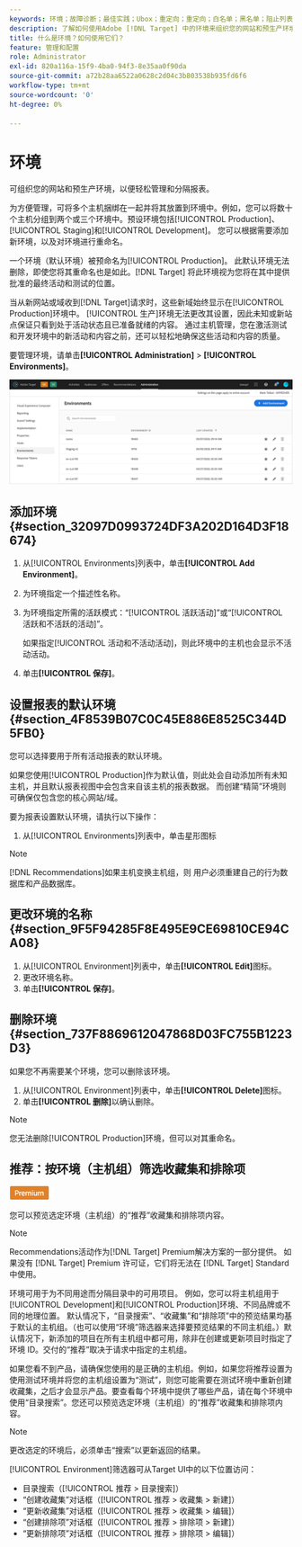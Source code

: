 ```yaml
---
keywords: 环境；故障诊断；最佳实践；Ubox；重定向；重定向；白名单；黑名单；阻止列表允许列表;
description: 了解如何使用Adobe [!DNL Target] 中的环境来组织您的网站和预生产环境，以便轻松管理和分隔报表。
title: 什么是环境？如何使用它们？
feature: 管理和配置
role: Administrator
exl-id: 820a116a-15f9-4ba0-94f3-8e35aa0f90da
source-git-commit: a72b28aa6522a0628c2d04c3b803538b935fd6f6
workflow-type: tm+mt
source-wordcount: '0'
ht-degree: 0%

---
```


# 环境

可组织您的网站和预生产环境，以便轻松管理和分隔报表。

为方便管理，可将多个主机捆绑在一起并将其放置到环境中。例如，您可以将数十个主机分组到两个或三个环境中。预设环境包括[!UICONTROL Production]、[!UICONTROL Staging]和[!UICONTROL Development]。 您可以根据需要添加新环境，以及对环境进行重命名。

一个环境（默认环境）被预命名为[!UICONTROL Production]。 此默认环境无法删除，即使您将其重命名也是如此。[!DNL Target] 将此环境视为您将在其中提供批准的最终活动和测试的位置。

当从新网站或域收到[!DNL Target]请求时，这些新域始终显示在[!UICONTROL Production]环境中。 [!UICONTROL 生产]环境无法更改其设置，因此未知或新站点保证只看到处于活动状态且已准备就绪的内容。 通过主机管理，您在激活测试和开发环境中的新活动和内容之前，还可以轻松地确保这些活动和内容的质量。

要管理环境，请单击&#x200B;**[!UICONTROL Administration]** > **[!UICONTROL Environments]**。

![环境列表](/help/administrating-target/assets/environments.png)

## 添加环境 {#section_32097D0993724DF3A202D164D3F18674}

1. 从[!UICONTROL Environments]列表中，单击&#x200B;**[!UICONTROL Add Environment]**。
1. 为环境指定一个描述性名称。
1. 为环境指定所需的活跃模式：“[!UICONTROL 活跃活动]”或“[!UICONTROL 活跃和不活跃的活动]”。

   如果指定[!UICONTROL 活动和不活动活动]，则此环境中的主机也会显示不活动活动。

1. 单击&#x200B;**[!UICONTROL 保存]**。

## 设置报表的默认环境 {#section_4F8539B07C0C45E886E8525C344D5FB0}

您可以选择要用于所有活动报表的默认环境。

如果您使用[!UICONTROL Production]作为默认值，则此处会自动添加所有未知主机，并且默认报表视图中会包含来自该主机的报表数据。 而创建“精简”环境则可确保仅包含您的核心网站/域。

要为报表设置默认环境，请执行以下操作：

1. 从[!UICONTROL Environments]列表中，单击星形图标

>[!NOTE]
>
>[!DNL Recommendations]如果主机变换主机组，则 用户必须重建自己的行为数据库和产品数据库。

## 更改环境的名称 {#section_9F5F94285F8E495E9CE69810CE94CA08}

1. 从[!UICONTROL Environment]列表中，单击&#x200B;**[!UICONTROL Edit]**&#x200B;图标。
1. 更改环境名称。
1. 单击&#x200B;**[!UICONTROL 保存]**。

## 删除环境 {#section_737F8869612047868D03FC755B1223D3}

如果您不再需要某个环境，您可以删除该环境。

1. 从[!UICONTROL Environment]列表中，单击&#x200B;**[!UICONTROL Delete]**&#x200B;图标。
1. 单击&#x200B;**[!UICONTROL 删除]**&#x200B;以确认删除。

>[!NOTE]
>
>您无法删除[!UICONTROL Production]环境，但可以对其重命名。

## 推荐：按环境（主机组）筛选收藏集和排除项

![Premium 徽章](/help/assets/premium.png)

您可以预览选定环境（主机组）的“推荐”收藏集和排除项内容。

>[!NOTE]
>
>Recommendations活动作为[!DNL Target] Premium解决方案的一部分提供。 如果没有 [!DNL Target] Premium 许可证，它们将无法在 [!DNL Target] Standard 中使用。

环境可用于为不同用途而分隔目录中的可用项目。 例如，您可以将主机组用于[!UICONTROL Development]和[!UICONTROL Production]环境、不同品牌或不同的地理位置。 默认情况下，“目录搜索”、“收藏集”和“排除项”中的预览结果均基于默认的主机组。（也可以使用“环境”筛选器来选择要预览结果的不同主机组。）默认情况下，新添加的项目在所有主机组中都可用，除非在创建或更新项目时指定了环境 ID。交付的“推荐”取决于请求中指定的主机组。

如果您看不到产品，请确保您使用的是正确的主机组。例如，如果您将推荐设置为使用测试环境并将您的主机组设置为“测试”，则您可能需要在测试环境中重新创建收藏集，之后才会显示产品。要查看每个环境中提供了哪些产品，请在每个环境中使用“目录搜索”。您还可以预览选定环境（主机组）的“推荐”收藏集和排除项内容。

>[!NOTE]
>更改选定的环境后，必须单击“搜索”以更新返回的结果。

[!UICONTROL Environment]筛选器可从Target UI中的以下位置访问：

* 目录搜索（[!UICONTROL 推荐 > 目录搜索]）
* “创建收藏集”对话框（[!UICONTROL 推荐 > 收藏集 > 新建]）
* “更新收藏集”对话框（[!UICONTROL 推荐 > 收藏集 > 编辑]）
* “创建排除项”对话框（[!UICONTROL 推荐 > 排除项 > 新建]）
* “更新排除项”对话框（[!UICONTROL 推荐 > 排除项 > 编辑]）
